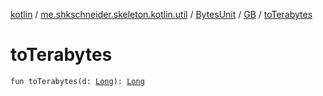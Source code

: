 [kotlin](../../../index.md) / [me.shkschneider.skeleton.kotlin.util](../../index.md) / [BytesUnit](../index.md) / [GB](index.md) / [toTerabytes](./to-terabytes.md)

# toTerabytes

`fun toTerabytes(d: `[`Long`](https://kotlinlang.org/api/latest/jvm/stdlib/kotlin/-long/index.html)`): `[`Long`](https://kotlinlang.org/api/latest/jvm/stdlib/kotlin/-long/index.html)